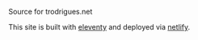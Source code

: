 Source for trodrigues.net

This site is built with [eleventy](https://www.11ty.io/) and deployed via [netlify](https://netlify.com).